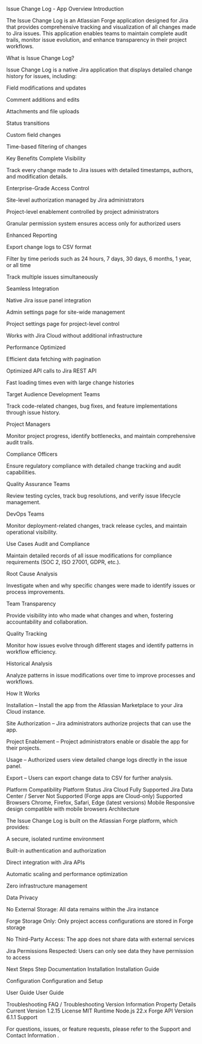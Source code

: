 Issue Change Log - App Overview
Introduction

The Issue Change Log is an Atlassian Forge application designed for Jira that provides comprehensive tracking and visualization of all changes made to Jira issues.
This application enables teams to maintain complete audit trails, monitor issue evolution, and enhance transparency in their project workflows.

What is Issue Change Log?

Issue Change Log is a native Jira application that displays detailed change history for issues, including:

Field modifications and updates

Comment additions and edits

Attachments and file uploads

Status transitions

Custom field changes

Time-based filtering of changes

Key Benefits
Complete Visibility

Track every change made to Jira issues with detailed timestamps, authors, and modification details.

Enterprise-Grade Access Control

Site-level authorization managed by Jira administrators

Project-level enablement controlled by project administrators

Granular permission system ensures access only for authorized users

Enhanced Reporting

Export change logs to CSV format

Filter by time periods such as 24 hours, 7 days, 30 days, 6 months, 1 year, or all time

Track multiple issues simultaneously

Seamless Integration

Native Jira issue panel integration

Admin settings page for site-wide management

Project settings page for project-level control

Works with Jira Cloud without additional infrastructure

Performance Optimized

Efficient data fetching with pagination

Optimized API calls to Jira REST API

Fast loading times even with large change histories

Target Audience
Development Teams

Track code-related changes, bug fixes, and feature implementations through issue history.

Project Managers

Monitor project progress, identify bottlenecks, and maintain comprehensive audit trails.

Compliance Officers

Ensure regulatory compliance with detailed change tracking and audit capabilities.

Quality Assurance Teams

Review testing cycles, track bug resolutions, and verify issue lifecycle management.

DevOps Teams

Monitor deployment-related changes, track release cycles, and maintain operational visibility.

Use Cases
Audit and Compliance

Maintain detailed records of all issue modifications for compliance requirements (SOC 2, ISO 27001, GDPR, etc.).

Root Cause Analysis

Investigate when and why specific changes were made to identify issues or process improvements.

Team Transparency

Provide visibility into who made what changes and when, fostering accountability and collaboration.

Quality Tracking

Monitor how issues evolve through different stages and identify patterns in workflow efficiency.

Historical Analysis

Analyze patterns in issue modifications over time to improve processes and workflows.

How It Works

Installation – Install the app from the Atlassian Marketplace to your Jira Cloud instance.

Site Authorization – Jira administrators authorize projects that can use the app.

Project Enablement – Project administrators enable or disable the app for their projects.

Usage – Authorized users view detailed change logs directly in the issue panel.

Export – Users can export change data to CSV for further analysis.

Platform Compatibility
Platform	Status
Jira Cloud	Fully Supported
Jira Data Center / Server	Not Supported (Forge apps are Cloud-only)
Supported Browsers	Chrome, Firefox, Safari, Edge (latest versions)
Mobile	Responsive design compatible with mobile browsers
Architecture

The Issue Change Log is built on the Atlassian Forge platform, which provides:

A secure, isolated runtime environment

Built-in authentication and authorization

Direct integration with Jira APIs

Automatic scaling and performance optimization

Zero infrastructure management

Data Privacy

No External Storage: All data remains within the Jira instance

Forge Storage Only: Only project access configurations are stored in Forge storage

No Third-Party Access: The app does not share data with external services

Jira Permissions Respected: Users can only see data they have permission to access

Next Steps
Step	Documentation
Installation	Installation Guide

Configuration	Configuration and Setup

User Guide	User Guide

Troubleshooting	FAQ / Troubleshooting
Version Information
Property	Details
Current Version	1.2.15
License	MIT
Runtime	Node.js 22.x
Forge API Version	6.1.1
Support

For questions, issues, or feature requests, please refer to the Support and Contact Information
.